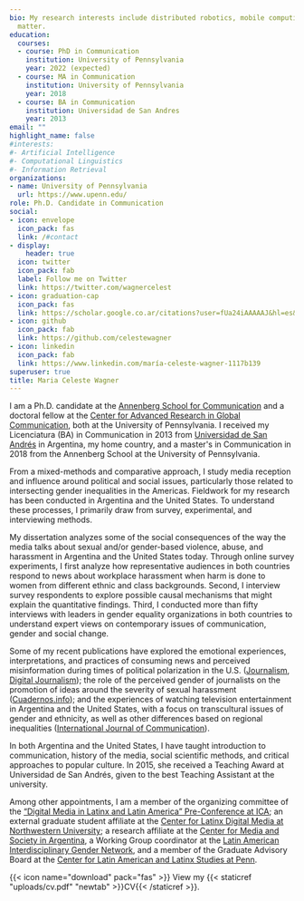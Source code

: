 ```yaml
---
bio: My research interests include distributed robotics, mobile computing and programmable
  matter.
education:
  courses:
  - course: PhD in Communication
    institution: University of Pennsylvania
    year: 2022 (expected)
  - course: MA in Communication
    institution: University of Pennsylvania
    year: 2018
  - course: BA in Communication
    institution: Universidad de San Andres
    year: 2013
email: ""
highlight_name: false
#interests:
#- Artificial Intelligence
#- Computational Linguistics
#- Information Retrieval
organizations:
- name: University of Pennsylvania
  url: https://www.upenn.edu/
role: Ph.D. Candidate in Communication
social:
- icon: envelope
  icon_pack: fas
  link: /#contact
- display:
    header: true
  icon: twitter
  icon_pack: fab
  label: Follow me on Twitter
  link: https://twitter.com/wagnercelest
- icon: graduation-cap
  icon_pack: fas
  link: https://scholar.google.co.ar/citations?user=fUa24iAAAAAJ&hl=es&inst=15561263346091999511&oi=ao
- icon: github
  icon_pack: fab
  link: https://github.com/celestewagner
- icon: linkedin
  icon_pack: fab
  link: https://www.linkedin.com/maría-celeste-wagner-1117b139
superuser: true
title: Maria Celeste Wagner
---
```


I am a Ph.D. candidate at the [Annenberg School for Communication](https://www.asc.upenn.edu/) and a doctoral fellow at the [Center for Advanced Research in Global Communication](https://www.asc.upenn.edu/research/centers/center-for-advanced-research-in-global-communication), both at the University of Pennsylvania. I received my Licenciatura (BA) in Communication in 2013 from [Universidad de San Andrés](https://udesa.edu.ar/) in Argentina, my home country, and a master's in Communication in 2018 from the Annenberg School at the University of Pennsylvania. 

From a mixed-methods and comparative approach, I study media reception and influence around political and social issues, particularly those related to intersecting gender inequalities in the Americas. Fieldwork for my research has been conducted in Argentina and the United States. To understand these processes, I primarily draw from survey, experimental, and interviewing methods. 

My dissertation analyzes some of the social consequences of the way the media talks about sexual and/or gender-based violence, abuse, and harassment in Argentina and the United States today. Through online survey experiments, I first analyze how representative audiences in both countries respond to news about workplace harassment when harm is done to women from different ethnic and class backgrounds. Second, I interview survey respondents to explore possible causal mechanisms that might explain the quantitative findings. Third, I conducted more than fifty interviews with leaders in gender equality organizations in both countries to understand expert views on contemporary issues of communication, gender and social change.

Some of my recent publications have explored the emotional experiences, interpretations, and practices of consuming news and perceived misinformation during times of political polarization in the U.S. ([Journalism](https://journals.sagepub.com/doi/abs/10.1177/1464884919878545), [Digital Journalism](https://www.tandfonline.com/doi/abs/10.1080/21670811.2019.1653208)); the role of the perceived gender of journalists on the promotion of ideas around the severity of sexual harassment ([Cuadernos.info](https://scielo.conicyt.cl/scielo.php?pid=S0719-367X2019000100043&script=sci_arttext)); and the experiences of watching television entertainment in Argentina and the United States, with a focus on transcultural issues of gender and ethnicity, as well as other differences based on regional inequalities ([International Journal of Communication](https://ijoc.org/index.php/ijoc/article/view/14191)).

In both Argentina and the United States, I have taught introduction to communication, history of the media, social scientific methods, and critical approaches to popular culture. In 2015, she received a Teaching Award at Universidad de San Andrés, given to the best Teaching Assistant at the university.

Among other appointments, I am a member of the organizing committee of the [“Digital Media in Latinx and Latin America” Pre-Conference at ICA](https://latinxlatammedia.com/); an external graduate student affiliate at the [Center for Latinx Digital Media at Northwestern University](https://ldm.soc.northwestern.edu/); a research affiliate at the [Center for Media and Society in Argentina](https://udesa.edu.ar/meso-en/team), a Working Group coordinator at the [Latin American Interdisciplinary Gender Network](https://clais.macmillan.yale.edu/networks/laign), and a member of the Graduate Advisory Board at the [Center for Latin American and Latinx Studies at Penn](https://clals.sas.upenn.edu/).





{{< icon name="download" pack="fas" >}} View my {{< staticref "uploads/cv.pdf" "newtab" >}}CV{{< /staticref >}}.
